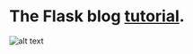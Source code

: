 [flask_logo]: http://flask.pocoo.org/docs/1.0/_static/flask.png

# The Flask blog [tutorial](http://flask.pocoo.org/docs/1.0/tutorial/).
![alt text][flask_logo]
